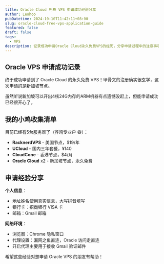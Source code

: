```yaml
---
title: Oracle Cloud 免费 VPS 申请成功经验分享
author: Leohoo
pubDatetime: 2024-10-10T11:42:11+08:00
slug: oracle-cloud-free-vps-application-guide
featured: false
draft: false
tags:
  - VPS
description: 记录成功申请Oracle Cloud永久免费VPS的经历，分享申请过程中的注意事项和个人服务器收集情况。
---
```


## Oracle VPS 申请成功记录

终于成功申请到了 Oracle Cloud 的永久免费 VPS！甲骨文的注册确实很玄学，这次申请的是新加坡节点。

虽然听说新加坡可以开出4核24G内存的ARM机器有点遗憾没赶上，但能申请成功已经很开心了。

## 我的小鸡收集清单

目前已经有5台服务器了（养鸡专业户 😄）：

- **RacknerdVPS** - 美国节点，$19/年
- **UCloud** - 国内三年套餐，¥140
- **CloudCone** - 香港节点，$4/月  
- **Oracle Cloud** x2 - 新加坡节点，永久免费

## 申请经验分享

**个人信息**：
- 地址姓名使用真实信息，大写拼音填写
- 银行卡：招商银行 VISA 卡
- 邮箱：Gmail 邮箱

**网络环境**：
- 浏览器：Chrome 隐私窗口
- 代理设置：漏网之鱼直连，Oracle 访问走直连
- 开启代理主要用于接收 Gmail 验证邮件

希望这些经验对想申请 Oracle VPS 的朋友有帮助！
